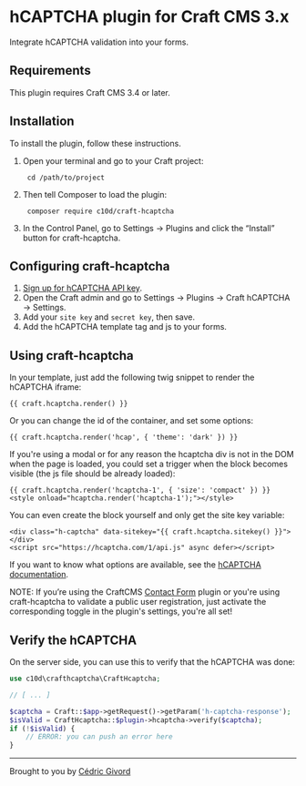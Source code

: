 # hCAPTCHA plugin for Craft CMS 3.x

Integrate hCAPTCHA validation into your forms.


## Requirements

This plugin requires Craft CMS 3.4 or later.


## Installation

To install the plugin, follow these instructions.

1. Open your terminal and go to your Craft project:

        cd /path/to/project

2. Then tell Composer to load the plugin:

        composer require c10d/craft-hcaptcha

3. In the Control Panel, go to Settings → Plugins and click the “Install” button for craft-hcaptcha.


## Configuring craft-hcaptcha

1. [Sign up for hCAPTCHA API key](https://dashboard.hcaptcha.com).
2. Open the Craft admin and go to Settings → Plugins → Craft hCAPTCHA → Settings.
3. Add your `site key` and `secret key`, then save.
4. Add the hCAPTCHA template tag and js to your forms.


## Using craft-hcaptcha

In your template, just add the following twig snippet to render the hCAPTCHA iframe:

```twig
{{ craft.hcaptcha.render() }}
```

Or you can change the id of the container, and set some options:

```twig
{{ craft.hcaptcha.render('hcap', { 'theme': 'dark' }) }}
```

If you're using a modal or for any reason the hcaptcha div is not in the DOM when the page is loaded, you could set a trigger when the block becomes visible (the js file should be already loaded):

```twig
{{ craft.hcaptcha.render('hcaptcha-1', { 'size': 'compact' }) }}
<style onload="hcaptcha.render('hcaptcha-1');"></style>
```

You can even create the block yourself and only get the site key variable:

```twig
<div class="h-captcha" data-sitekey="{{ craft.hcaptcha.sitekey() }}"></div>
<script src="https://hcaptcha.com/1/api.js" async defer></script>
```

If you want to know what options are available, see the [hCAPTCHA documentation](https://docs.hcaptcha.com/configuration).

NOTE: If you’re using the CraftCMS [Contact Form](https://plugins.craftcms.com/contact-form) plugin or you're using craft-hcaptcha to validate a public user registration, just activate the corresponding toggle in the plugin's settings, you're all set!


## Verify the hCAPTCHA

On the server side, you can use this to verify that the hCAPTCHA was done:

```php
use c10d\crafthcaptcha\CraftHcaptcha;

// [ ... ]

$captcha = Craft::$app->getRequest()->getParam('h-captcha-response');
$isValid = CraftHcaptcha::$plugin->hcaptcha->verify($captcha);
if (!$isValid) {
    // ERROR: you can push an error here
}
```


---

Brought to you by [Cédric Givord](https://c10d.dev)
